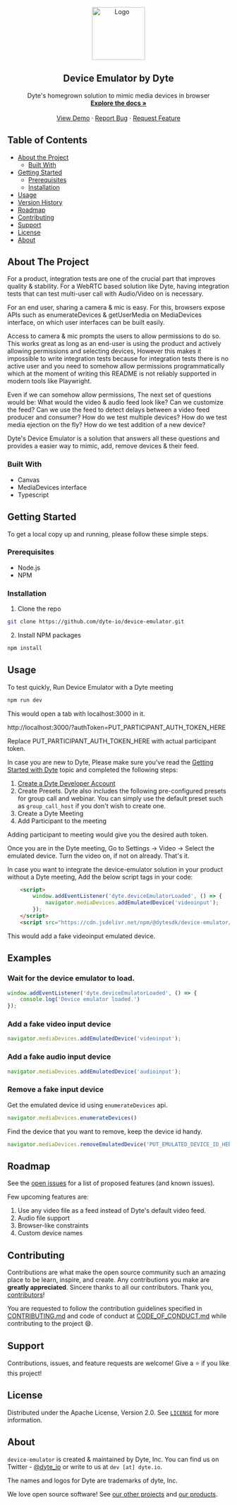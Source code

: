 <!-- PROJECT LOGO -->
<p align="center">
  <a href="https://dyte.io">
    <img src="https://assets.dyte.io/logo-outlined.png" alt="Logo" width="120" />
  </a>

  <h2 align="center">Device Emulator by Dyte</h3>

  <p align="center">
    Dyte's homegrown solution to mimic media devices in browser
    <br />
    <a href="https://docs.dyte.io"><strong>Explore the docs »</strong></a>
    <br />
    <br />
    <a href="https://app.dyte.io">View Demo</a>
    ·
    <a href="https://github.com/dyte-io/device-emulator/issues">Report Bug</a>
    ·
    <a href="https://github.com/dyte-io/device-emulator/issues">Request Feature</a>
  </p>
</p>

<!-- TABLE OF CONTENTS -->

## Table of Contents

- [About the Project](#about-the-project)
  - [Built With](#built-with)
- [Getting Started](#getting-started)
  - [Prerequisites](#prerequisites)
  - [Installation](#installation)
- [Usage](#usage)
- [Version History](#version-history)
- [Roadmap](#roadmap)
- [Contributing](#contributing)
- [Support](#support)
- [License](#license)
- [About](#about)

<!-- ABOUT THE PROJECT -->

## About The Project

For a product, integration tests are one of the crucial part that improves quality & stability. For a WebRTC based solution like Dyte, having integration tests that can test multi-user call with Audio/Video on is necessary.

For an end user, sharing a camera & mic is easy. For this, browsers expose APIs such as enumerateDevices & getUserMedia on MediaDevices interface, on which user interfaces can be built easily.

Access to camera & mic prompts the users to allow permissions to do so. This works great as long as an end-user is using the product and actively allowing permissions and selecting devices, However this makes it impossible to write integration tests because for integration tests there is no active user and you need to somehow allow permissions programmatically which at the moment of writing this README is not reliably supported in modern tools like Playwright.

Even if we can somehow allow permissions, The next set of questions would be: What would the video & audio feed look like? Can we customize the feed? Can we use the feed to detect delays between a video feed producer and consumer? How do we test multiple devices? How do we test media ejection on the fly? How do we test addition of a new device?


Dyte's Device Emulator is a solution that answers all these questions and provides a easier way to mimic, add, remove devices & their feed. 

### Built With

- Canvas
- MediaDevices interface
- Typescript

<!-- GETTING STARTED -->

## Getting Started

To get a local copy up and running, please follow these simple steps.

### Prerequisites

- Node.js
- NPM

### Installation

1. Clone the repo

```sh
git clone https://github.com/dyte-io/device-emulator.git
```

2. Install NPM packages

```sh
npm install
```

<!-- USAGE EXAMPLES -->

## Usage

To test quickly, Run Device Emulator with a Dyte meeting

```sh
npm run dev
```

This would open a tab with localhost:3000 in it.

http://localhost:3000/?authToken=PUT_PARTICIPANT_AUTH_TOKEN_HERE

Replace PUT_PARTICIPANT_AUTH_TOKEN_HERE with actual participant token.

In case you are new to Dyte, Please make sure you've read the [Getting Started with Dyte](https://docs.dyte.io/getting-started) topic and completed the following steps:
1. [Create a Dyte Developer Account](https://dev.dyte.io/)
2. Create Presets. Dyte also includes the following pre-configured presets for group call and webinar. You can simply use the default preset such as `group_call_host` if you don't wish to create one.
3. Create a Dyte Meeting
4. Add Participant to the meeting

Adding participant to meeting would give you the desired auth token.

Once you are in the Dyte meeting, Go to Settings -> Video -> Select the emulated device. Turn the video on, if not on already. That's it.

In case you want to integrate the device-emulator solution in your product without a Dyte meeting, Add the below script tags in your code:

```html
    <script>
        window.addEventListener('dyte.deviceEmulatorLoaded', () => {
            navigator.mediaDevices.addEmulatedDevice('videoinput');
        });
    </script>
    <script src="https://cdn.jsdelivr.net/npm/@dytesdk/device-emulator/dist/index.iife.js"></script>
```

This would add a fake videoinput emulated device.

## Examples

### Wait for the device emulator to load.
```js
window.addEventListener('dyte.deviceEmulatorLoaded', () => {
    console.log('Device emulator loaded.')
});
```

### Add a fake video input device
```js
navigator.mediaDevices.addEmulatedDevice('videoinput');
```

### Add a fake audio input device
```js
navigator.mediaDevices.addEmulatedDevice('audioinput');
```

### Remove a fake input device
Get the emulated device id using `enumerateDevices` api.

```js
navigator.mediaDevices.enumerateDevices()
```

Find the device that you want to remove, keep the device id handy.

```js
navigator.mediaDevices.removeEmulatedDevice('PUT_EMULATED_DEVICE_ID_HERE');
```

<!-- ROADMAP -->

## Roadmap

See the [open issues](https://github.com/dyte-io/device-emulator/issues) for a list of proposed features (and known issues).

Few upcoming features are:
1. Use any video file as a feed instead of Dyte's default video feed.
2. Audio file support
3. Browser-like constraints
4. Custom device names

<!-- CONTRIBUTING -->

## Contributing

Contributions are what make the open source community such an amazing place to be learn, inspire, and create. Any contributions you make are **greatly appreciated**. Sincere thanks to all our contributors. Thank you, [contributors](https://github.com/dyte-io/device-emulator/graphs/contributors)!

You are requested to follow the contribution guidelines specified in [CONTRIBUTING.md](./CONTRIBUTING.md) and code of conduct at [CODE_OF_CONDUCT.md](./CODE_OF_CONDUCT.md) while contributing to the project :smile:.

## Support
Contributions, issues, and feature requests are welcome!
Give a ⭐️ if you like this project!

<!-- LICENSE -->

## License

Distributed under the Apache License, Version 2.0. See [`LICENSE`](./LICENSE) for more information.

<!-- MARKDOWN LINKS & IMAGES -->
<!-- https://www.markdownguide.org/basic-syntax/#reference-style-links -->

## About

`device-emulator` is created & maintained by Dyte, Inc. You can find us on Twitter - [@dyte_io](https://twitter.com/dyte_io) or write to us at `dev [at] dyte.io`.

The names and logos for Dyte are trademarks of dyte, Inc.

We love open source software! See [our other projects](https://github.com/dyte-io) and [our products](https://dyte.io).
